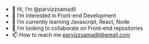 - 👋 Hi, I’m @parvizzsamadli
- 👀 I’m interested in Front-end Development
- 🌱 I’m currently learning Javascript, React, Node
- 💞️ I’m looking to collaborate on Front-end repositories
- 📫 How to reach me  parvizzsamadli@gmail.com

<!---
parvizzsamadli/parvizzsamadli is a ✨ special ✨ repository because its `README.md` (this file) appears on your GitHub profile.
You can click the Preview link to take a look at your changes.
--->
